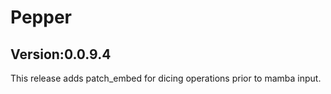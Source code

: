 # Pepper
## Version:0.0.9.4
This release adds patch_embed for dicing operations prior to mamba input.